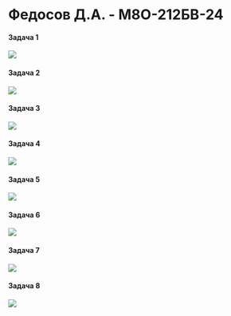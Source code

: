# Федосов Д.А. - М8О-212БВ-24

#### Задача 1
![](https://geps.dev/progress/99)
#### Задача 2
![](https://geps.dev/progress/99)
#### Задача 3
![](https://geps.dev/progress/99)
#### Задача 4
![](https://geps.dev/progress/95)
#### Задача 5
![](https://geps.dev/progress/70)
#### Задача 6
![](https://geps.dev/progress/30)
#### Задача 7
![](https://geps.dev/progress/5)
#### Задача 8
![](https://geps.dev/progress/5)
